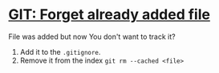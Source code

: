 # [GIT: Forget already added file](https://stackoverflow.com/questions/1274057/how-to-make-git-forget-about-a-file-that-was-tracked-but-is-now-in-gitignore)

File was added but now You don't want to track it?

1. Add it to the `.gitignore`.
2. Remove it from the index
`git rm --cached <file>`